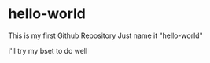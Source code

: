 # hello-world
This  is my first Github Repository  Just name it "hello-world" 

I'll try my bset to do well
